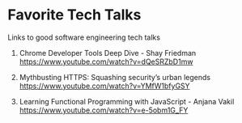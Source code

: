 # Favorite Tech Talks
Links to good software engineering tech talks

1. Chrome Developer Tools Deep Dive - Shay Friedman<br>
https://www.youtube.com/watch?v=dQeSRZbD1mw

2. Mythbusting HTTPS: Squashing security’s urban legends<br>
https://www.youtube.com/watch?v=YMfW1bfyGSY

3. Learning Functional Programming with JavaScript - Anjana Vakil<br>
https://www.youtube.com/watch?v=e-5obm1G_FY


